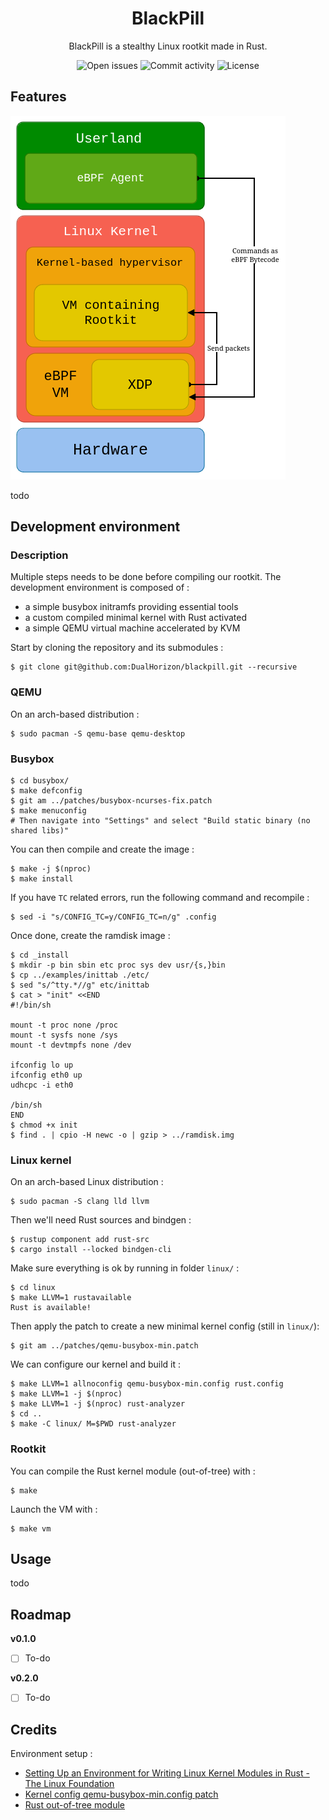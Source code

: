 <h1 align="center">BlackPill</h1>
<p align="center">BlackPill is a stealthy Linux rootkit made in Rust.<p>
<div align="center">
    <img alt="Open issues"     src="https://img.shields.io/github/issues/DualHorizon/blackpill?style=for-the-badge&color=%23973B21&labelColor=%230C1510">
    <img alt="Commit activity" src="https://img.shields.io/github/commit-activity/w/DualHorizon/blackpill?style=for-the-badge&color=%23973B21&labelColor=%230C1510">
    <img alt="License"         src="https://img.shields.io/github/license/DualHorizon/blackpill?style=for-the-badge&color=%23973B21&labelColor=%230C1510">
</div>

## Features

![Rootkit simple architecture schema](assets/blackpill-rootkit-overview.drawio.png)

todo

## Development environment

### Description

Multiple steps needs to be done before compiling our rootkit. The development environment is composed of :
- a simple busybox initramfs providing essential tools
- a custom compiled minimal kernel with Rust activated
- a simple QEMU virtual machine accelerated by KVM

Start by cloning the repository and its submodules :
```shell
$ git clone git@github.com:DualHorizon/blackpill.git --recursive
```

### QEMU

On an arch-based distribution :

```shell
$ sudo pacman -S qemu-base qemu-desktop
```

### Busybox

```shell
$ cd busybox/
$ make defconfig
$ git am ../patches/busybox-ncurses-fix.patch
$ make menuconfig
# Then navigate into "Settings" and select "Build static binary (no shared libs)"
```

You can then compile and create the image :

```shell
$ make -j $(nproc)
$ make install
```

If you have `TC` related errors, run the following command and recompile :

```shell
$ sed -i "s/CONFIG_TC=y/CONFIG_TC=n/g" .config
```

Once done, create the ramdisk image :

```shell
$ cd _install
$ mkdir -p bin sbin etc proc sys dev usr/{s,}bin
$ cp ../examples/inittab ./etc/
$ sed "s/^tty.*//g" etc/inittab
$ cat > "init" <<END
#!/bin/sh

mount -t proc none /proc
mount -t sysfs none /sys
mount -t devtmpfs none /dev

ifconfig lo up
ifconfig eth0 up
udhcpc -i eth0

/bin/sh
END
$ chmod +x init
$ find . | cpio -H newc -o | gzip > ../ramdisk.img
```

### Linux kernel

On an arch-based Linux distribution :

```shell
$ sudo pacman -S clang lld llvm
```

Then we'll need Rust sources and bindgen :

```shell
$ rustup component add rust-src
$ cargo install --locked bindgen-cli
```

Make sure everything is ok by running in folder `linux/` :

```shell
$ cd linux
$ make LLVM=1 rustavailable
Rust is available!
```

Then apply the patch to create a new minimal kernel config (still in `linux/`):

```shell
$ git am ../patches/qemu-busybox-min.patch
```

We can configure our kernel and build it :

```shell
$ make LLVM=1 allnoconfig qemu-busybox-min.config rust.config
$ make LLVM=1 -j $(nproc)
$ make LLVM=1 -j $(nproc) rust-analyzer
$ cd ..
$ make -C linux/ M=$PWD rust-analyzer
```

### Rootkit

You can compile the Rust kernel module (out-of-tree) with :

```shell
$ make
```

Launch the VM with :

```shell
$ make vm
```

## Usage

todo

## Roadmap

**v0.1.0**

- [ ] To-do

**v0.2.0**

- [ ] To-do

## Credits

Environment setup :
- [Setting Up an Environment for Writing Linux Kernel Modules in Rust - The Linux Foundation](https://www.youtube.com/watch?v=tPs1uRqOnlk)
- [Kernel config qemu-busybox-min.config patch](https://lore.kernel.org/rust-for-linux/20230609063118.24852-18-amiculas@cisco.com/)
- [Rust out-of-tree module](https://github.com/Rust-for-Linux/rust-out-of-tree-module)
